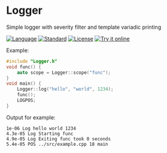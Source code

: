 # Logger
Simple logger with severity filter and template variadic printing

[![Language](https://img.shields.io/badge/language-C++-blue.svg)](https://isocpp.org/)
[![Standard](https://img.shields.io/badge/C%2B%2B-11-blue.svg)](https://en.wikipedia.org/wiki/C%2B%2B#Standardization)
[![License](https://img.shields.io/badge/license-MIT-blue.svg)](https://opensource.org/licenses/MIT)
[![Try it online](https://img.shields.io/badge/try%20it-online-orange.svg)](https://wandbox.org/permlink/5zScW76jniS74ya4)

Example:
```cpp
#include "Logger.h"
void func() {
    auto scope = Logger::scope("func");
}
void main() {
    Logger::log("hello", "world", 1234);
    func();
    LOGPOS;
}
```
Output for example:
```
1e-06 Log hello world 1234
4.3e-05 Log Starting func
4.9e-05 Log Exiting func took 0 seconds
5.4e-05 POS ../src/example.cpp 18 main
```
